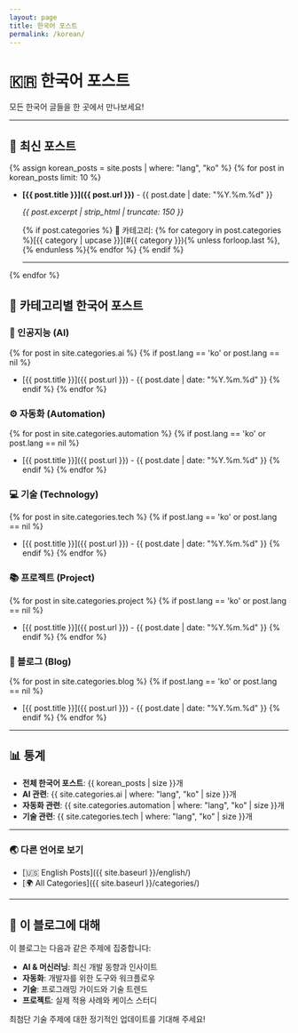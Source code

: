 ```yaml
---
layout: page
title: 한국어 포스트
permalink: /korean/
---
```


# 🇰🇷 한국어 포스트

모든 한국어 글들을 한 곳에서 만나보세요!

---

## 📝 최신 포스트

{% assign korean_posts = site.posts | where: "lang", "ko" %}
{% for post in korean_posts limit: 10 %}
- **[{{ post.title }}]({{ post.url }})** - {{ post.date | date: "%Y.%m.%d" }}
  
  *{{ post.excerpt | strip_html | truncate: 150 }}*
  
  {% if post.categories %}
  📂 카테고리: {% for category in post.categories %}[{{ category | upcase }}](#{{ category }}){% unless forloop.last %}, {% endunless %}{% endfor %}
  {% endif %}
  
  ---
{% endfor %}

## 📍 카테고리별 한국어 포스트

### 🤖 인공지능 (AI)
{% for post in site.categories.ai %}
{% if post.lang == 'ko' or post.lang == nil %}
- [{{ post.title }}]({{ post.url }}) - {{ post.date | date: "%Y.%m.%d" }}
{% endif %}
{% endfor %}

### ⚙️ 자동화 (Automation)  
{% for post in site.categories.automation %}
{% if post.lang == 'ko' or post.lang == nil %}
- [{{ post.title }}]({{ post.url }}) - {{ post.date | date: "%Y.%m.%d" }}
{% endif %}
{% endfor %}

### 💻 기술 (Technology)
{% for post in site.categories.tech %}
{% if post.lang == 'ko' or post.lang == nil %}
- [{{ post.title }}]({{ post.url }}) - {{ post.date | date: "%Y.%m.%d" }}
{% endif %}
{% endfor %}

### 📚 프로젝트 (Project)
{% for post in site.categories.project %}
{% if post.lang == 'ko' or post.lang == nil %}
- [{{ post.title }}]({{ post.url }}) - {{ post.date | date: "%Y.%m.%d" }}
{% endif %}
{% endfor %}

### 📝 블로그 (Blog)
{% for post in site.categories.blog %}
{% if post.lang == 'ko' or post.lang == nil %}
- [{{ post.title }}]({{ post.url }}) - {{ post.date | date: "%Y.%m.%d" }}
{% endif %}
{% endfor %}

---

## 📊 통계

- **전체 한국어 포스트**: {{ korean_posts | size }}개
- **AI 관련**: {{ site.categories.ai | where: "lang", "ko" | size }}개
- **자동화 관련**: {{ site.categories.automation | where: "lang", "ko" | size }}개
- **기술 관련**: {{ site.categories.tech | where: "lang", "ko" | size }}개

---

### 🌏 다른 언어로 보기
- [🇺🇸 English Posts]({{ site.baseurl }}/english/)
- [🌍 All Categories]({{ site.baseurl }}/categories/)

---

## 🎯 이 블로그에 대해

이 블로그는 다음과 같은 주제에 집중합니다:
- **AI & 머신러닝**: 최신 개발 동향과 인사이트
- **자동화**: 개발자를 위한 도구와 워크플로우
- **기술**: 프로그래밍 가이드와 기술 트렌드
- **프로젝트**: 실제 적용 사례와 케이스 스터디

최첨단 기술 주제에 대한 정기적인 업데이트를 기대해 주세요!